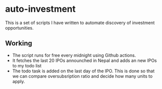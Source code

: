 # auto-investment

This is a set of scripts I have written to automate discovery of investment opportunities.

## Working
- The script runs for free every midnight using Github actions.
- It fetches the last 20 IPOs announched in Nepal and adds an new IPOs to my todo list
- The todo task is added on the last day of the IPO. This is done so that we can compare oversubsription ratio and decide how many units to apply.
